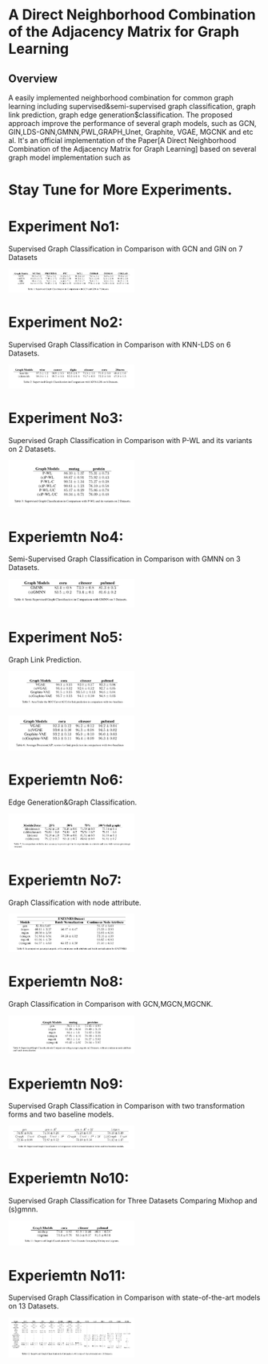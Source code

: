 # A Direct Neighborhood Combination of the Adjacency Matrix for Graph Learning

## Overview
A easily implemented neighborhood combination for common graph learning including supervised&semi-supervised graph classification,
graph link prediction, graph edge generation$classification. The proposed approach improve the performance of several graph models,
such as GCN, GIN,LDS-GNN,GMNN,PWL,GRAPH_Unet, Graphite, VGAE, MGCNK and etc al. It's an official implementation of the Paper[A Direct
Neighborhood Combination of the Adjacency Matrix for Graph Learning] based on several graph model implementation such as

# Stay Tune for More Experiments.
# Experiment No1:
Supervised Graph Classification in Comparison with GCN and GIN on 7 Datasets
<p align="left"><img width="50%" src="figs/table1.png"/></p>

# Experiment No2:
Supervised Graph Classification in Comparison with KNN-LDS on 6 Datasets.
<p align="left"><img width="50%" src="figs/table2.png"/></p>

# Experiment No3:
Supervised Graph Classification in Comparison with P-WL and its variants on 2 Datasets.
<p align="left"><img width="50%" src="figs/table3.png"/></p>

# Experiemtn No4:
Semi-Supervised Graph Classification in Comparison with GMNN on 3 Datasets.
<p align="left"><img width="50%" src="figs/table4.png"/></p>

# Experiment No5:
Graph Link Prediction.
<p align="left"><img width="50%" src="figs/table5.png"/></p>
<p align="left"><img width="50%" src="figs/table6.png"/></p>

# Experiemtn No6:
Edge Generation&Graph Classification.
<p align="left"><img width="50%" src="figs/table7.png"/></p>

# Experiemtn No7:
Graph Classification with node attribute.
<p align="left"><img width="50%" src="figs/table8.png"/></p>

# Experiemtn No8:
Graph Classification in Comparison with GCN,MGCN,MGCNK.
<p align="left"><img width="50%" src="figs/table9.png"/></p>

# Experiemtn No9:
Supervised Graph Classification in Comparison with two transformation forms and two baseline models.
<p align="left"><img width="50%" src="figs/table10.png"/></p>

# Experiemtn No10:
Supervised Graph Classification for Three Datasets Comparing Mixhop and (s)gmnn.
<p align="left"><img width="50%" src="figs/table11.png"/></p>

# Experiemtn No11:
Supervised Graph Classification in Comparison with state-of-the-art models on 13 Datasets.
<p align="left"><img width="50%" src="figs/table12.png"/></p>
